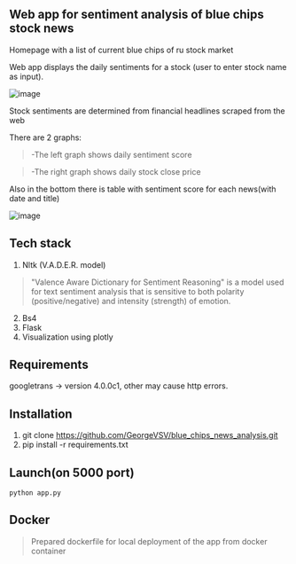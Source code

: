 ## Web app for sentiment analysis of blue chips stock news

Homepage with a list of current blue chips of ru stock market

Web app  displays the daily  sentiments for a stock (user to enter stock name as input).

![image](https://user-images.githubusercontent.com/112613534/212647564-3e6e8df8-c507-495b-b60c-4595942f35fc.png)





Stock sentiments are determined from financial headlines scraped from the web

There are 2 graphs:

 > -The left graph shows daily sentiment score
  
 > -The right graph shows daily stock close price
    
Also in the bottom there is table with sentiment score for each news(with date and title)
    
![image](https://user-images.githubusercontent.com/112613534/212649296-bd3b82ee-e77c-4aa5-8f34-4dcd717ccf6c.png)

## Tech stack
1. Nltk (V.A.D.E.R. model) 
> "Valence Aware Dictionary for Sentiment Reasoning" is a model used for text sentiment analysis that is sensitive to both polarity (positive/negative) and intensity (strength) of emotion.
2. Bs4 
3. Flask
4. Visualization using plotly

## Requirements
 googletrans -> version 4.0.0c1, other may cause http errors.

## Installation
 1.   git clone https://github.com/GeorgeVSV/blue_chips_news_analysis.git
 2.   pip install -r requirements.txt
 
## Launch(on 5000 port)
    python app.py 
 
## Docker 
> Prepared dockerfile for local deployment of the app from docker container

